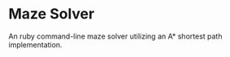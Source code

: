 Maze Solver
===========

An ruby command-line maze solver utilizing an A* shortest path implementation.
